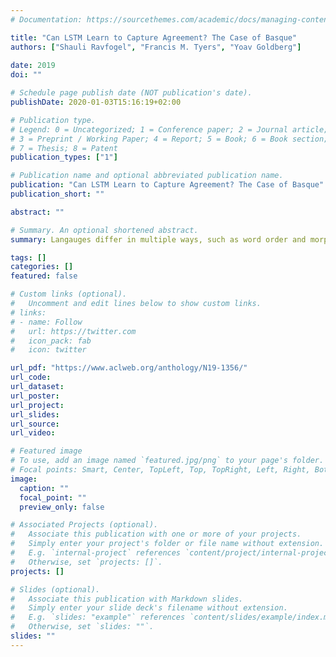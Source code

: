 ```yaml
---
# Documentation: https://sourcethemes.com/academic/docs/managing-content/

title: "Can LSTM Learn to Capture Agreement? The Case of Basque"
authors: ["Shauli Ravfogel", "Francis M. Tyers", "Yoav Goldberg"]
               
date: 2019
doi: ""

# Schedule page publish date (NOT publication's date).
publishDate: 2020-01-03T15:16:19+02:00

# Publication type.
# Legend: 0 = Uncategorized; 1 = Conference paper; 2 = Journal article;
# 3 = Preprint / Working Paper; 4 = Report; 5 = Book; 6 = Book section;
# 7 = Thesis; 8 = Patent
publication_types: ["1"]

# Publication name and optional abbreviated publication name.
publication: "Can LSTM Learn to Capture Agreement? The Case of Basque"
publication_short: ""

abstract: ""

# Summary. An optional shortened abstract.
summary: Langauges differ in multiple ways, such as word order and morphological complexity. We study how does this complexity interact with the ability of neural models to learn the syntax of the lagnauge. 

tags: []
categories: []
featured: false

# Custom links (optional).
#   Uncomment and edit lines below to show custom links.
# links:
# - name: Follow
#   url: https://twitter.com
#   icon_pack: fab
#   icon: twitter

url_pdf: "https://www.aclweb.org/anthology/N19-1356/"
url_code:
url_dataset:
url_poster:
url_project:
url_slides:
url_source:
url_video:

# Featured image
# To use, add an image named `featured.jpg/png` to your page's folder.
# Focal points: Smart, Center, TopLeft, Top, TopRight, Left, Right, BottomLeft, Bottom, BottomRight.
image:
  caption: ""
  focal_point: ""
  preview_only: false

# Associated Projects (optional).
#   Associate this publication with one or more of your projects.
#   Simply enter your project's folder or file name without extension.
#   E.g. `internal-project` references `content/project/internal-project/index.md`.
#   Otherwise, set `projects: []`.
projects: []

# Slides (optional).
#   Associate this publication with Markdown slides.
#   Simply enter your slide deck's filename without extension.
#   E.g. `slides: "example"` references `content/slides/example/index.md`.
#   Otherwise, set `slides: ""`.
slides: ""
---
```


